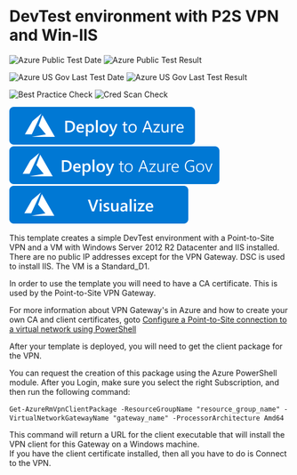 # DevTest environment with P2S VPN and Win-IIS

![Azure Public Test Date](https://azurequickstartsservice.blob.core.windows.net/badges/demos/devtest-p2s-iis/PublicLastTestDate.svg)
![Azure Public Test Result](https://azurequickstartsservice.blob.core.windows.net/badges/demos/devtest-p2s-iis/PublicDeployment.svg)

![Azure US Gov Last Test Date](https://azurequickstartsservice.blob.core.windows.net/badges/demos/devtest-p2s-iis/FairfaxLastTestDate.svg)
![Azure US Gov Last Test Result](https://azurequickstartsservice.blob.core.windows.net/badges/demos/devtest-p2s-iis/FairfaxDeployment.svg)

![Best Practice Check](https://azurequickstartsservice.blob.core.windows.net/badges/demos/devtest-p2s-iis/BestPracticeResult.svg)
![Cred Scan Check](https://azurequickstartsservice.blob.core.windows.net/badges/demos/devtest-p2s-iis/CredScanResult.svg)

[![Deploy To Azure](https://raw.githubusercontent.com/Azure/azure-quickstart-templates/master/1-CONTRIBUTION-GUIDE/images/deploytoazure.svg?sanitize=true)](https://portal.azure.com/#create/Microsoft.Template/uri/https%3A%2F%2Fraw.githubusercontent.com%2FAzure%2Fazure-quickstart-templates%2Fmaster%2Fdemos%2Fdevtest-p2s-iis%2Fazuredeploy.json)  
[![Deploy To Azure US Gov](https://raw.githubusercontent.com/Azure/azure-quickstart-templates/master/1-CONTRIBUTION-GUIDE/images/deploytoazuregov.svg?sanitize=true)]( https://portal.azure.us/#create/Microsoft.Template/uri/https%3A%2F%2Fraw.githubusercontent.com%2FAzure%2Fazure-quickstart-templates%2Fmaster%2Fdemos%2Fdevtest-p2s-iis%2Fazuredeploy.json)
[![Visualize](https://raw.githubusercontent.com/Azure/azure-quickstart-templates/master/1-CONTRIBUTION-GUIDE/images/visualizebutton.svg?sanitize=true)](http://armviz.io/#/?load=https%3A%2F%2Fraw.githubusercontent.com%2FAzure%2Fazure-quickstart-templates%2Fmaster%2Fdemos%2Fdevtest-p2s-iis%2Fazuredeploy.json)

This template creates a simple DevTest environment with a Point-to-Site VPN and a VM with Windows Server 2012 R2 Datacenter and IIS installed. There are no public IP addresses except for the VPN Gateway. DSC is used to install IIS. The VM is a Standard_D1. 

In order to use the template you will need to have a CA certificate. This is used by the Point-to-Site VPN Gateway. 

For more information about VPN Gateway's in Azure and how to create your own CA and client certificates, goto 
[Configure a Point-to-Site connection to a virtual network using PowerShell](https://azure.microsoft.com/en-us/documentation/articles/vpn-gateway-howto-point-to-site-rm-ps/)

After your template is deployed, you will need to get the client package for the VPN. 

You can request the creation of this package using the Azure PowerShell module. After you Login, make sure you select the right Subscription, and then run the following command:

	Get-AzureRmVpnClientPackage -ResourceGroupName "resource_group_name" -VirtualNetworkGatewayName "gateway_name" -ProcessorArchitecture Amd64

This command will return a URL for the client executable that will install the VPN client for this Gateway on a Windows machine.  
If you have the client certificate installed, then all you have to do is Connect to the VPN. 




